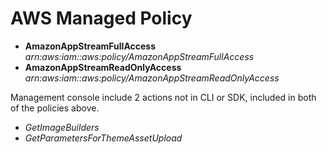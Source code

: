 # AWS Managed Policy

- **AmazonAppStreamFullAccess**
    *arn:aws:iam::aws:policy/AmazonAppStreamFullAccess*
- **AmazonAppStreamReadOnlyAccess**
    *arn:aws:iam::aws:policy/AmazonAppStreamReadOnlyAccess*

Management console include 2 actions not in CLI or SDK, included in both of the policies above.

- *GetImageBuilders*
- *GetParametersForThemeAssetUpload*
